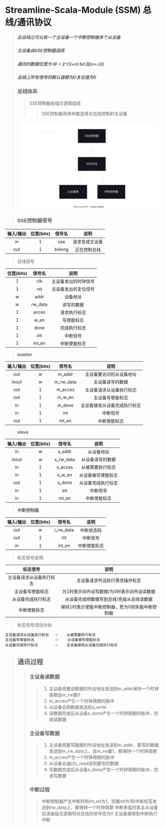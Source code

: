 
# Streamline-Scala-Module (SSM) 总线/通讯协议
> ##### 此总线之可以有一个主设备一个中断控制器多个从设备
> ##### 主设备由SSE控制器选择
> ##### 通讯时数据位宽为 W = 2^(3+n) bit且(n>=0)
> ##### 总线上所有信号的默认值都为0复位值为0

> ### 总线体系
>> SSE控制器由组合逻辑组成
>>>SSE控制器用来仲裁选择对总线控制的主设备
> 
>![总线体系](./SSE%E6%80%BB%E7%BA%BF%E4%BD%93%E7%B3%BB.svg)

> ### SSE控制器信号
|输入/输出 | 位宽(bits)  |信号名      | 说明 
|:---:    | :----:     | :----:    |:----:  
| in      | 1          | use       | 请求变成主设备
| out     | 1          | belong    | 正在控制总线 

> 总线信号

| 位宽(bits)  |信号名      | 说明 
| :----:      | :----:   |:----:  
| 1           | clk      |主设备发出的时钟信号
| 1           | rst      |主设备发出的复位信号
| w           | addr     |设备地址
| w           | rw_data  |读写的数据
| 1           | acces    |请求执行标志
| 1           | w_en     |写使能标志 
| 1           | done     |完成执行标志
| 1           | int      |中断信号
| 1           | int_en   |中断使能标志

> **master**          

|输入/输出| 位宽(bits)   |信号名      | 说明          
|:---:   | :----:      | :----:    |:----:   
|out     | w           | m_addr    |主设备要访问的从设备地址
|inout   | w           | m_rw_data |主设备读写的数据
|out     | 1           | m_acces   |主设备请求从设备执行标志
|out     | 1           | m_w_en    |主设备写使能标志 
|in      | 1           | m_done    |主设备接收从设备完成执行标志
|in      | 1           | int       |中断信号
|out     | 1           | int_en    |中断使能标志
> **slave**
 
|输入/输出| 位宽(bits)   |信号名      | 说明          
|:---:   | :----:      |:----:     | :----:        
|in      | w           | s_addr    |从设备地址
|inout   | w           | s_rw_data |从设备读写的数据
|in      | 1           | s_acces   |从被需要执行标志
|in      | 1           | s_w_en    |从设备被写使能标志 
|out     | 1           | s_done    |从设备完成执行标志
|in      | 1           | int       |中断信号
|in      | 1           | int_en    |中断使能标志
> **中断控制器**

|输入/输出| 位宽(bits)   |信号名      | 说明          
|:---:   | :----:      |:----:     | :----:  
|out     | w           | i_rw_data |中断状态码  
|out     | 1           | int       |中断信号
|in      | 1           | int_en    |中断使能标志
> 标志信号说明

|标志信号                 |  说明  
|:---:                  |  :----:
|主设备请求从设备执行标志   |主设备请求外设执行需求操作标志
|主设备写使能标志          |为1时表示向外设写数据/为0时表示向外设读数据
|从设备完成执行标志        |从设备完成把数据写到总线/完成从总线读数据
|中断使能标志             |保持1时表示使能中断控制器，若为0则失能中断控制器

> 标志信号流动方向
```RUST
主设备请求从设备执行标志  ->    从被需要执行标志
主设备写使能标志         ->    从设备被写使能标志 
从设备完成执行标志       ->    主设备接收从设备完成执行标志 
```


> ## 通讯过程
>> ### 主设备读数据
>>> 1. 主设备把要读数据的外设地址发送到m_addr保持一个时钟周期且m_rw置0
>>> 2. m_acces产生一个时钟周期的脉冲
>>> 3. 从设备会把数据发送到s_write
>>> 4. 读数据完成后从设备s_done产生一个时钟周期的脉冲，完成读数据
>> ### 主设备写数据
>>> 1. 主设备把要写数据的外设地址发送到m_addr，要写的数据发送到m_rw_data上，且m_rw置1，都保持一个时钟周期
>>> 2. m_acces产生一个时钟周期的脉冲
>>> 3. 从设备会通过s_read读到要写的数据
>>> 4. 写数据完成后从设备s_done产生一个时钟周期的脉冲，完成写数据
>> ### 中断过程
>>> 中断控制器产生中断时若int_en为1，则置int为1将中断标签发送到rw_data上，都保持一个时钟周期
>>> 中断来临时各主从设备应该由组合逻辑将对总线的信号改为0
>>> 主设备接收到中断执行中断